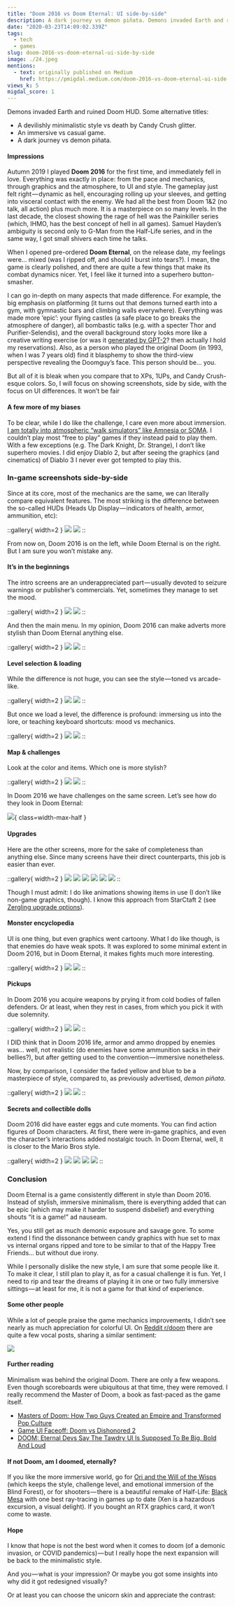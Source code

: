 ```yaml
---
title: "Doom 2016 vs Doom Eternal: UI side-by-side"
description: A dark journey vs demon piñata. Demons invaded Earth and ruined HUD.
date: "2020-03-23T14:09:02.339Z"
tags:
  - tech
  - games
slug: doom-2016-vs-doom-eternal-ui-side-by-side
image: ./24.jpeg
mentions:
  - text: originally published on Medium
    href: https://pmigdal.medium.com/doom-2016-vs-doom-eternal-ui-side-by-side-8058e996baae
views_k: 5
migdal_score: 1
---
```


Demons invaded Earth and ruined Doom HUD. Some alternative titles:

- A devilishly minimalistic style vs death by Candy Crush glitter.
- An immersive vs casual game.
- A dark journey vs demon piñata.

#### Impressions

Autumn 2019 I played **Doom 2016** for the first time, and immediately fell in love. Everything was exactly in place: from the pace and mechanics, through graphics and the atmosphere, to UI and style. The gameplay just felt right — dynamic as hell, encouraging rolling up your sleeves, and getting into visceral contact with the enemy. We had all the best from Doom 1&2 (no talk, all action) plus much more. It is a masterpiece on so many levels. In the last decade, the closest showing the rage of hell was the Painkiller series (which, IHMO, has the best concept of hell in all games). Samuel Hayden’s ambiguity is second only to G-Man from the Half-Life series, and in the same way, I got small shivers each time he talks.

When I opened pre-ordered **Doom Eternal**, on the release date, my feelings were… mixed (was I ripped off, and should I burst into tears?). I mean, the game is clearly polished, and there are quite a few things that make its combat dynamics nicer. Yet, I feel like it turned into a superhero button-smasher.

I can go in-depth on many aspects that made difference. For example, the big emphasis on platforming (it turns out that demons turned earth into a gym, with gymnastic bars and climbing walls everywhere). Everything was made more ‘epic’: your flying castles (a safe place to go breaks the atmosphere of danger), all bombastic talks (e.g. with a specter Thor and Purifier-Selendis), and the overall background story looks more like a creative writing exercise (or was it [generated by GPT-2](https://www.gwern.net/GPT-2)? then actually I hold my reservations). Also, as a person who played the original Doom (in 1993, when I was 7 years old) find it blasphemy to show the third-view perspective revealing the Doomguy’s face. This person should be… you.

But all of it is bleak when you compare that to XPs, 1UPs, and Candy Crush-esque colors. So, I will focus on showing screenshots, side by side, with the focus on UI differences. It won’t be fair

#### A few more of my biases

To be clear, while I do like the challenge, I care even more about immersion. [I am totally into atmospheric “walk simulators” like Amnesia or SOMA](https://p.migdal.pl/blog/2019/06/games-in-which-you-walk-and-get-immersed/). I couldn’t play most “free to play” games if they instead paid to play them. With a few exceptions (e.g. The Dark Knight, Dr. Strange), I don’t like superhero movies. I did enjoy Diablo 2, but after seeing the graphics (and cinematics) of Diablo 3 I never ever got tempted to play this.

### In-game screenshots side-by-side

Since at its core, most of the mechanics are the same, we can literally compare equivalent features. The most striking is the difference between the so-called HUDs (Heads Up Display — indicators of health, armor, ammunition, etc):

::gallery{ width=2 }
![](./00.jpeg)
![](./01.jpeg)
::

From now on, Doom 2016 is on the left, while Doom Eternal is on the right. But I am sure you won’t mistake any.

#### It’s in the beginnings

The intro screens are an underappreciated part — usually devoted to seizure warnings or publisher’s commercials. Yet, sometimes they manage to set the mood.

::gallery{ width=2 }
![](./02.jpeg)
![](./03.jpeg)
::

And then the main menu. In my opinion, Doom 2016 can make adverts more stylish than Doom Eternal anything else.

::gallery{ width=2 }
![](./04.jpeg)
![](./05.jpeg)
::

#### Level selection & loading

While the difference is not huge, you can see the style — toned vs arcade-like.

::gallery{ width=2 }
![](./06.jpeg)
![](./07.jpeg)
::

But once we load a level, the difference is profound: immersing us into the lore, or teaching keyboard shortcuts: mood vs mechanics.

::gallery{ width=2 }
![](./08.jpeg)
![](./09.jpeg)
::

#### Map & challenges

Look at the color and items. Which one is more stylish?

::gallery{ width=2 }
![](./10.jpeg)
![](./11.jpeg)
::

In Doom 2016 we have challenges on the same screen. Let’s see how do they look in Doom Eternal:

![](./12.jpeg){ class=width-max-half }

#### Upgrades

Here are the other screens, more for the sake of completeness than anything else. Since many screens have their direct counterparts, this job is easier than ever.

::gallery{ width=2 }
![](./13.jpeg)
![](./14.jpeg)
![](./15.jpeg)
![](./16.jpeg)
![](./17.jpeg)
![](./18.jpeg)
::

Though I must admit: I do like animations showing items in use (I don’t like non-game graphics, though). I know this approach from StarCtaft 2 (see [Zergling upgrade options](https://youtu.be/5mfxhctDD7c?t=404)).

#### Monster encyclopedia

UI is one thing, but even graphics went cartoony. What I do like though, is that enemies do have weak spots. It was explored to some minimal extent in Doom 2016, but in Doom Eternal, it makes fights much more interesting.

::gallery{ width=2 }
![](./19.jpeg)
![](./20.jpeg)
::

#### Pickups

In Doom 2016 you acquire weapons by prying it from cold bodies of fallen defenders. Or at least, when they rest in cases, from which you pick it with due solemnity.

::gallery{ width=2 }
![](./21.jpeg)
![](./22.jpeg)
::

I DID think that in Doom 2016 life, armor and ammo dropped by enemies was… well, not realistic (do enemies have some ammunition sacks in their bellies?), but after getting used to the convention — immersive nonetheless.

Now, by comparison, I consider the faded yellow and blue to be a masterpiece of style, compared to, as previously advertised, _demon piñata_.

::gallery{ width=2 }
![](./23.jpeg)
![](./24.jpeg)
::

#### Secrets and collectible dolls

Doom 2016 did have easter eggs and cute moments. You can find action figures of Doom characters. At first, there were in-game graphics, and even the character’s interactions added nostalgic touch. In Doom Eternal, well, it is closer to the Mario Bros style.

::gallery{ width=2 }
![](./25.jpg)
![](./26.jpeg)
![](./27.jpg)
![](./28.jpeg)
::

### Conclusion

Doom Eternal is a game consistently different in style than Doom 2016. Instead of stylish, immersive minimalism, there is everything added that can be epic (which may make it harder to suspend disbelief) and everything shouts “it is a game!” ad nauseam.

Yes, you still get as much demonic exposure and savage gore. To some extend I find the dissonance between candy graphics with hue set to max vs internal organs ripped and tore to be similar to that of the Happy Tree Friends… but without due irony.

While I personally dislike the new style, I am sure that some people like it. To make it clear, I still plan to play it, as for a casual challenge it is fun. Yet, I need to rip and tear the dreams of playing it in one or two fully immersive sittings — at least for me, it is not a game for that kind of experience.

#### Some other people

While a lot of people praise the game mechanics improvements, I didn’t see nearly as much appreciation for colorful UI. On [Reddit r/doom](http://reddit.com/r/doom) there are quite a few vocal posts, sharing a similar sentiment:

![](./29.jpeg)

#### Further reading

Minimalism was behind the original Doom. There are only a few weapons. Even though scoreboards were ubiquitous at that time, they were removed. I really recommend the Master of Doom, a book as fast-paced as the game itself.

- [Masters of Doom: How Two Guys Created an Empire and Transformed Pop Culture](https://en.wikipedia.org/wiki/Masters_of_Doom)
- [Game UI Faceoff: Doom vs Dishonored 2](https://medium.com/@a_kill_/game-ui-faceoff-doom-vs-dishonored-2-4c0c90ed7e54)
- [DOOM: Eternal Devs Say The Tawdry UI Is Supposed To Be Big, Bold And Loud](https://www.oneangrygamer.net/2019/06/doom-eternal-devs-say-the-gawky-ui-is-supposed-to-be-big-bold-and-loud/86823/)

#### If not Doom, am I doomed, eternally?

If you like the more immersive world, go for [Ori and the Will of the Wisps](https://store.steampowered.com/app/1057090/Ori_and_the_Will_of_the_Wisps/) (which keeps the style, challenge level, and emotional immersion of the Blind Forest), or for shooters — there is a beautiful remake of Half-Life: [Black Mesa](https://store.steampowered.com/app/362890/Black_Mesa/) with one best ray-tracing in games up to date (Xen is a hazardous excursion, a visual delight). If you bought an RTX graphics card, it won’t come to waste.

#### Hope

I know that hope is not the best word when it comes to doom (of a demonic invasion, or COVID pandemics) — but I really hope the next expansion will be back to the minimalistic style.

And you — what is your impression? Or maybe you got some insights into why did it got redesigned visually?

Or at least you can choose the unicorn skin and appreciate the contrast:
